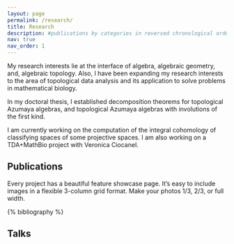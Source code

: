 ```yaml
---
layout: page
permalink: /research/
title: Research
description: #publications by categories in reversed chronological order. generated by jekyll-scholar.
nav: true
nav_order: 1
---
```


My research interests lie at the interface of algebra, algebraic geometry, and, algebraic topology. Also, I have been expanding my research interests to the area of topological data analysis and its application to solve problems in mathematical biology.

In my doctoral thesis, I established decomposition theorems for topological Azumaya algebras, and topological Azumaya algebras with involutions of the first kind.

I am currently working on the computation of the integral cohomology of classifying spaces of some projective spaces. I am also working on a TDA+MathBio project with Veronica Ciocanel.

## Publications 

Every project has a beautiful feature showcase page. It’s easy to include images in a flexible 3-column grid format. Make your photos 1/3, 2/3, or full width.

<!-- _pages/research.md -->
<div class="publications">

{% bibliography %}

</div>

## Talks
